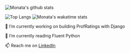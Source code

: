 ![Monata's github stats](https://github-stats.monata.vercel.app/api?username=monata&count_private=true&theme=synthwave&show_icons=true&hide=stars)

![Top Langs](https://github-stats.monata.vercel.app/api/top-langs/?username=monata&layout=compact&theme=synthwave&exclude_repo=coronavirus-tracker-cli,github-readme-stats)
![Monata's wakatime stats](https://github-stats.monata.vercel.app/api/wakatime?username=Monata&theme=synthwave&layout=compact)

🔭 I’m currently working on building ProfRatings with Django

🌱 I’m currently reading Fluent Python

📫 Reach me on [LinkedIn](https://www.linkedin.com/in/monata)
